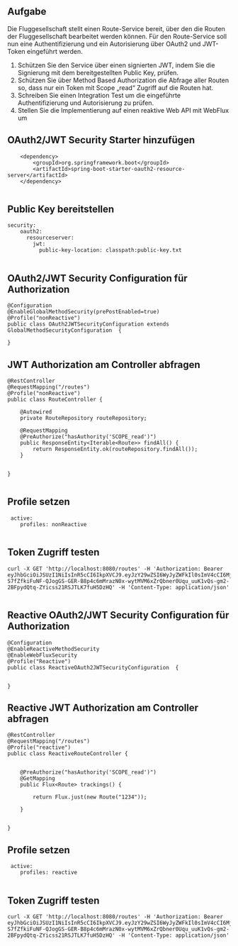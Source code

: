 ## Aufgabe

Die Fluggesellschaft stellt einen Route-Service bereit, über den die Routen der Fluggesellschaft bearbeitet werden können. Für den Route-Service soll nun eine Authentifizierung und ein Autorisierung über OAuth2 und JWT-Token eingeführt werden.

1. Schützen Sie den Service über einen signierten JWT, indem Sie die Signierung mit dem bereitgestellten Public Key, prüfen.
2. Schützen Sie über Method Based Authorization die Abfrage aller Routen so, dass nur ein Token mit Scope „read“ Zugriff auf die Routen hat.
3. Schreiben Sie einen Integration Test um die eingeführte Authentifizierung und Autorisierung zu prüfen.
4. Stellen Sie die Implementierung auf einen reaktive Web API mit WebFlux um
 


## OAuth2/JWT Security Starter hinzufügen 

```
	<dependency>
		<groupId>org.springframework.boot</groupId>
		<artifactId>spring-boot-starter-oauth2-resource-server</artifactId>
	</dependency>  


```

## Public Key bereitstellen 

```
security:
    oauth2:
      resourceserver:
        jwt: 
          public-key-location: classpath:public-key.txt


```


## OAuth2/JWT Security Configuration für Authorization 

```
@Configuration
@EnableGlobalMethodSecurity(prePostEnabled=true)
@Profile("nonReactive")
public class OAuth2JWTSecurityConfiguration extends GlobalMethodSecurityConfiguration  {
      
}

```

## JWT Authorization am Controller abfragen 

```
@RestController
@RequestMapping("/routes")
@Profile("nonReactive")
public class RouteController {

    @Autowired
    private RouteRepository routeRepository;

    @RequestMapping
    @PreAuthorize("hasAuthority('SCOPE_read')")
    public ResponseEntity<Iterable<Route>> findAll() {
        return ResponseEntity.ok(routeRepository.findAll());
    }

   
}
    

```

## Profile setzen  

```
 active:
    profiles: nonReactive
    

```

## Token Zugriff testen 

```
curl -X GET 'http://localhost:8080/routes' -H 'Authorization: Bearer eyJhbGciOiJSUzI1NiIsInR5cCI6IkpXVCJ9.eyJzY29wZSI6WyJyZWFkIl0sImV4cCI6MjE0NDA4NjQ0MCwiYXV0aG9yaXRpZXMiOlsiUk9MRV9VU0VSIl0sInVzZXJfbmFtZSI6InRvbSIsImp0aSI6ImM4N2Q5NTNjLTZlZDAtNGRlMy1hZTJlLTMwZTcwOTYyNjExNyIsImNsaWVudF9pZCI6ImZvbyJ9.vOx3WIajVeaPelFuYttvSjvOSXw5POwzQiZPxQmH6eSQTVR_YCHHzd0vh2a00g3spZ0-S7fZfkiFuNF-QJogGS-GER-B8p4c6mMrazN0x-wytMVM6xZrQbner0Uqu_uuK1vQs-gm2-2BFpydQtq-ZYicss21RSJTLK7fuH5DzHQ' -H 'Content-Type: application/json'
    
```

## Reactive OAuth2/JWT Security Configuration für Authorization 

```
@Configuration
@EnableReactiveMethodSecurity
@EnableWebFluxSecurity
@Profile("Reactive")
public class ReactiveOAuth2JWTSecurityConfiguration  {
	
      
}
```

## Reactive JWT Authorization am Controller abfragen 

```
@RestController
@RequestMapping("/routes")
@Profile("reactive")
public class ReactiveRouteController {
	

    @PreAuthorize("hasAuthority('SCOPE_read')")
	@GetMapping
	public Flux<Route> trackings() {
	
		return Flux.just(new Route("1234"));
		
	}

   
}

```

## Profile setzen  

```
 active:
    profiles: reactive
    

```

## Token Zugriff testen 

```
curl -X GET 'http://localhost:8080/routes' -H 'Authorization: Bearer eyJhbGciOiJSUzI1NiIsInR5cCI6IkpXVCJ9.eyJzY29wZSI6WyJyZWFkIl0sImV4cCI6MjE0NDA4NjQ0MCwiYXV0aG9yaXRpZXMiOlsiUk9MRV9VU0VSIl0sInVzZXJfbmFtZSI6InRvbSIsImp0aSI6ImM4N2Q5NTNjLTZlZDAtNGRlMy1hZTJlLTMwZTcwOTYyNjExNyIsImNsaWVudF9pZCI6ImZvbyJ9.vOx3WIajVeaPelFuYttvSjvOSXw5POwzQiZPxQmH6eSQTVR_YCHHzd0vh2a00g3spZ0-S7fZfkiFuNF-QJogGS-GER-B8p4c6mMrazN0x-wytMVM6xZrQbner0Uqu_uuK1vQs-gm2-2BFpydQtq-ZYicss21RSJTLK7fuH5DzHQ' -H 'Content-Type: application/json'
    
```
